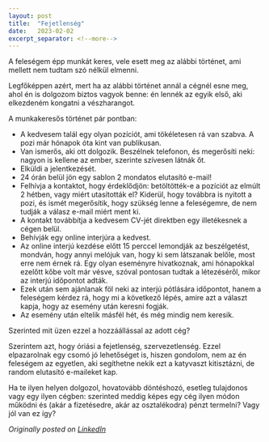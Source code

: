 ```yaml
---
layout: post
title:  "Fejetlenség"
date:   2023-02-02
excerpt_separator: <!--more-->
---
```

A feleségem épp munkát keres, vele esett meg az alábbi történet, ami mellett nem tudtam szó nélkül elmenni.

Legfőképpen azért, mert ha az alábbi történet annál a cégnél esne meg, ahol én is dolgozom biztos vagyok benne: én lennék az egyik első, aki elkezdeném kongatni a vészharangot.<!--more-->

A munkakeresős történet pár pontban:

- A kedvesem talál egy olyan pozíciót, ami tökéletesen rá van szabva. A pozi már hónapok óta kint van publikusan.
- Van ismerős, aki ott dolgozik. Beszélnek telefonon, és megerősíti neki: nagyon is kellene az ember, szerinte szívesen látnák őt.
- Elküldi a jelentkezését.
- 24 órán belül jön egy sablon 2 mondatos elutasító e-mail!
- Felhívja a kontaktot, hogy érdeklődjön: betöltötték-e a pozíciót az elmúlt 2 hétben, vagy miért utasították el? Kiderül, hogy továbbra is nyitott a pozi, és ismét megerősítik, hogy szükség lenne a feleségemre, de nem tudják a válasz e-mail miért ment ki.
- A kontakt továbbítja a kedvesem CV-jét direktben egy illetékesnek a cégen belül.
- Behívják egy online interjúra a kedvest.
- Az online interjú kezdése előtt 15 perccel lemondják az beszélgetést, mondván, hogy annyi melójuk van, hogy ki sem látszanak belőle, most erre nem érnek rá. Egy olyan eseményre hivatkoznak, ami hónapokkal ezelőtt kőbe volt már vésve, szóval pontosan tudtak a létezéséről, mikor az interjú időpontot adták.
- Ezek után sem ajánlanak föl neki az interjú pótlására időpontot, hanem a feleségem kérdez rá, hogy mi a következő lépés, amire azt a választ kapja, hogy az esemény után keresni fogják.
- Az esemény után eltelik másfél hét, és még mindig nem keresik.

Szerinted mit üzen ezzel a hozzáállással az adott cég?

Szerintem azt, hogy óriási a fejetlenség, szervezetlenség. Ezzel elpazarolnak egy csomó jó lehetőséget is, hiszen gondolom, nem az én feleségem az egyetlen, aki segíthetne nekik ezt a katyvaszt kitisztázni, de random elutasító e-maileket kap.

Ha te ilyen helyen dolgozol, hovatovább döntéshozó, esetleg tulajdonos vagy egy ilyen cégben: szerinted meddig képes egy cég ilyen módon működni és (akár a fizetésedre, akár az osztalékodra) pénzt termelni? Vagy jól van ez így?

*Originally posted on [LinkedIn](https://www.linkedin.com/posts/matevojts_a-feles%C3%A9gem-%C3%A9pp-munk%C3%A1t-keres-vele-esett-activity-7026871934592135168-ppp8?utm_source=share&utm_medium=member_desktop)*
